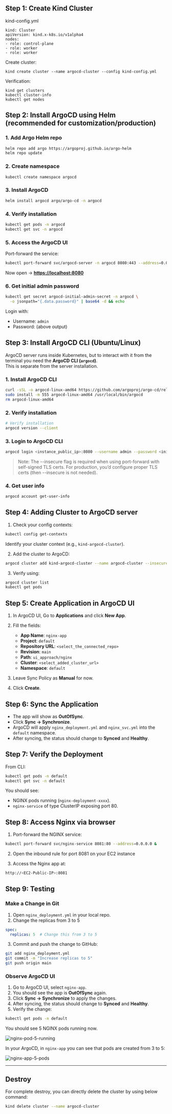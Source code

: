 ## Step 1: Create Kind Cluster

kind-config.yml
```
kind: Cluster
apiVersion: kind.x-k8s.io/v1alpha4
nodes:
- role: control-plane
- role: worker
- role: worker
```

Create cluster:
```
kind create cluster --name argocd-cluster --config kind-config.yml
```

Verification:
```
kind get clusters
kubectl cluster-info
kubectl get nodes
```

## Step 2: Install ArgoCD using Helm (recommended for customization/production)

### 1. Add Argo Helm repo

```bash
helm repo add argo https://argoproj.github.io/argo-helm
helm repo update
```

### 2. Create namespace

```bash
kubectl create namespace argocd
```

### 3. Install ArgoCD

```bash
helm install argocd argo/argo-cd -n argocd
```

### 4. Verify installation

```bash
kubectl get pods -n argocd
kubectl get svc -n argocd
```

### 5. Access the ArgoCD UI

Port-forward the service:

```bash
kubectl port-forward svc/argocd-server -n argocd 8080:443 --address=0.0.0.0 &
```

Now open → **[https://localhost:8080](https://localhost:8080)**

### 6. Get initial admin password

```bash
kubectl get secret argocd-initial-admin-secret -n argocd \
  -o jsonpath="{.data.password}" | base64 -d && echo
```

Login with:

* Username: `admin`
* Password: (above output)

## Step 3: Install ArgoCD CLI (Ubuntu/Linux)

ArgoCD server runs inside Kubernetes, but to interact with it from the terminal you need the **ArgoCD CLI (`argocd`)**.  
This is separate from the server installation.

### 1. Install ArgoCD CLI

```bash
curl -sSL -o argocd-linux-amd64 https://github.com/argoproj/argo-cd/releases/latest/download/argocd-linux-amd64
sudo install -m 555 argocd-linux-amd64 /usr/local/bin/argocd
rm argocd-linux-amd64
```

### 2. Verify installation

```bash
# Verify installation
argocd version --client
```

### 3. Login to ArgoCD CLI

```bash
argocd login <instance_public_ip>:8080 --username admin --password <initial_password> --insecure
```

> Note: The --insecure flag is required when using port-forward with self-signed TLS certs.
For production, you’d configure proper TLS certs (then --insecure is not needed).

### 4. Get user info

```bash
argocd account get-user-info
```

## Step 4: Adding Cluster to ArgoCD server
1. Check your config contexts:

```bash
kubectl config get-contexts
```

Identify your cluster context (e.g., `kind-argocd-cluster`).

2. Add the cluster to ArgoCD:

```bash
argocd cluster add kind-argocd-cluster --name argocd-cluster --insecure --in-cluster -y --upsert
```

3. Verify using:

```bash
argocd cluster list
kubectl get pods
```

## Step 5: Create Application in ArgoCD UI

1. In ArgoCD UI, Go to **Applications** and click **New App**.
2. Fill the fields:

   * **App Name**: `nginx-app`
   * **Project**: `default`
   * **Repository URL**: `<select_the_connected_repo>` 
   * **Revision**: `main`
   * **Path**: `ui_approach/nginx`
   * **Cluster**: `<select_added_cluster_url>`
   * **Namespace**: `default`
  
3. Leave Sync Policy as **Manual** for now.
4. Click **Create**.


## Step 6: Sync the Application

* The app will show as **OutOfSync**.
* Click **Sync → Synchronize**.
* ArgoCD will apply `nginx_deployment.yml` and `nginx_svc.yml` into the `default` namespace.
* After syncing, the status should change to **Synced** and **Healthy**.


## Step 7: Verify the Deployment

From CLI:

```bash
kubectl get pods -n default
kubectl get svc -n default
```

You should see:

* NGINX pods running (`nginx-deployment-xxxx`).
* `nginx-service` of type ClusterIP exposing port 80.

## Step 8: Access Nginx via browser

1. Port-forward the NGINX service:

```bash
kubectl port-forward svc/nginx-service 8081:80 --address=0.0.0.0 &
```

2. Open the inbound rule for port 8081 on your EC2 instance

3. Access the Nginx app at:

```bash
http://<EC2-Public-IP>:8081
```


## Step 9: Testing

### Make a Change in Git

1. Open `nginx_deployment.yml` in your local repo.
2. Change the replicas from 3 to 5

```yaml
spec:
  replicas: 5  # Change this from 3 to 5
``` 

3. Commit and push the change to GitHub:

```bash
git add nginx_deployment.yml
git commit -m "Increase replicas to 5"
git push origin main
```

### Observe ArgoCD UI

1. Go to ArgoCD UI, select `nginx-app`.
2. You should see the app is **OutOfSync** again.
3. Click **Sync → Synchronize** to apply the changes.
4. After syncing, the status should change to **Synced** and **Healthy**.
5. Verify the change:

```bash
kubectl get pods -n default
```

You should see 5 NGINX pods running now.

![nginx-pod-5-running](../output_images/image-9.png)

In your ArgoCD, in `nginx-app` you can see that pods are created from 3 to 5:

![nginx-app-5-pods](../output_images/image-10.png)

---

## Destroy 

For complete destroy, you can directly delete the cluster by using below command:

```bash
kind delete cluster --name argocd-cluster
```
